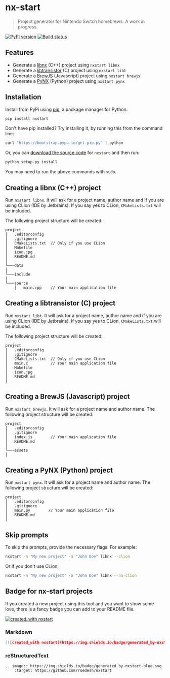 # nx-start

> Project generator for Nintendo Switch homebrews. A work in progress.

[![PyPI version](https://badge.fury.io/py/nxstart.svg)](https://badge.fury.io/py/nxstart)
[![Build status](https://travis-ci.org/roedesh/nxstart.svg?branch=master)](https://travis-ci.org/roedesh/nxstart)

## Features
- Generate a [libnx](https://github.com/switchbrew/libnx) (C++) project using `nxstart libnx`
- Generate a [libtransistor](https://github.com/reswitched/libtransistor) (C) project using `nxstart libt`
- Generate a [BrewJS](https://github.com/BrewJS) (Javascript) project using `nxstart brewjs`
- Generate a [PyNX](https://github.com/nx-python/PyNX) (Python) project using `nxstart pynx`

## Installation

Install from PyPi using [pip](http://www.pip-installer.org/en/latest), a package manager for
Python.

```bash
pip install nxstart
```

Don't have pip installed? Try installing it, by running this from the
command line:

```bash
curl "https://bootstrap.pypa.io/get-pip.py" | python
```

Or, you can [download the source code](#) for `nxstart` and then run:
```bash
python setup.py install
```
You may need to run the above commands with ``sudo``.

## Creating a libnx (C++) project
Run `nxstart libnx`. It will ask for a project name, author name and if you are 
using CLion (IDE by Jetbrains). If you say yes to CLion, `CMakeLists.txt` will be included.

The following project structure will be created:

```
project
│   .editorconfig 
│   .gitignore
│   CMakeLists.txt  // Only if you use CLion
│   Makefile      
│   icon.jpg  
│   README.md
│
└───data
│   
└───include
│ 
└───source
    │   main.cpp    // Your main application file
```

## Creating a libtransistor (C) project
Run `nxstart libt`. It will ask for a project name, author name and if you are 
using CLion (IDE by Jetbrains). If you say yes to CLion, `CMakeLists.txt` will be included.

The following project structure will be created:

```
project
│   .editorconfig 
│   .gitignore
│   CMakeLists.txt  // Only if you use CLion
│   main.c          // Your main application file
│   Makefile
│   icon.jpg
│   README.md           
│
```

## Creating a BrewJS (Javascript) project
Run `nxstart brewjs`. It will ask for a project name and author name. The following project structure will be created:

```
project
│   .editorconfig 
│   .gitignore     
│   index.js        // Your main application file
│   README.md   
│
└───assets
│   
```

## Creating a PyNX (Python) project
Run `nxstart pynx`. It will ask for a project name and author name. The following project structure will be created:

```
project
│   .editorconfig 
│   .gitignore     
│   main.py        // Your main application file
│   README.md   
│   
```

## Skip prompts
To skip the prompts, provide the necessary flags. For example:
```bash
nxstart -n "My new project" -a "John Doe" libnx --clion
```

Or if you don't use CLion:
```bash
nxstart -n "My new project" -a "John Doe" libnx --no-clion
```

## Badge for nx-start projects
If you created a new project using this tool and you want to show some love, there is a fancy badge you can add to your README file.

[![created_with nxstart](https://img.shields.io/badge/generated_by-nxstart-blue.svg)](https://github.com/roedesh/nxstart)

### Markdown
```markdown
[![created_with nxstart](https://img.shields.io/badge/generated_by-nxstart-blue.svg)](https://github.com/roedesh/nxstart)
```

### reStructuredText
```
.. image:: https://img.shields.io/badge/generated_by-nxstart-blue.svg
    :target: https://github.com/roedesh/nxstart
```
